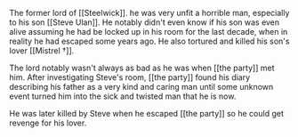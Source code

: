 The former lord of [[Steelwick]]. he was very unfit a horrible man, especially to his son [[Steve Ulan]]. He notably didn't even know if his son was even alive assuming he had be locked up in his room for the last decade, when in reality he had escaped some years ago. He also tortured and killed his son's lover [[Mistrel †]].

The lord notably wasn't always as bad as he was when [[the party]] met him. After investigating Steve's room, [[the party]] found his diary describing his father as a very kind and caring man until some unknown event turned him into the sick and twisted man that he is now. 

He was later killed by Steve when he escaped [[the party]] so he could get revenge for his lover.